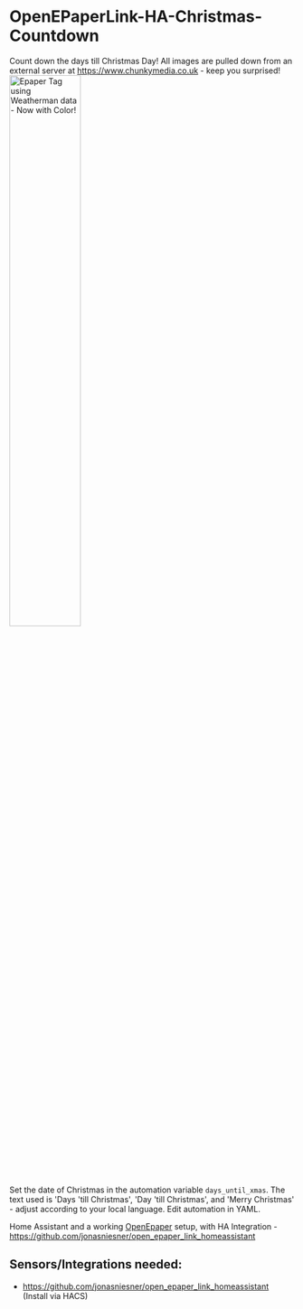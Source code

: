 # OpenEPaperLink-HA-Christmas-Countdown
Count down the days till Christmas Day! All images are pulled down from an external server at https://www.chunkymedia.co.uk - keep you surprised! 
<img src="20231128_074529_resized.jpg" width="50%" alt="Epaper Tag using Weatherman data - Now with Color!">

Set the date of Christmas in the automation variable `days_until_xmas`. 
The text used is 'Days 'till Christmas', 'Day 'till Christmas', and 'Merry Christmas' - adjust according to your local language. Edit automation in YAML.

Home Assistant and a working [OpenEpaper](https://openepaperlink.de/) setup, with HA Integration - https://github.com/jonasniesner/open_epaper_link_homeassistant

## Sensors/Integrations needed:

* https://github.com/jonasniesner/open_epaper_link_homeassistant (Install via HACS)
